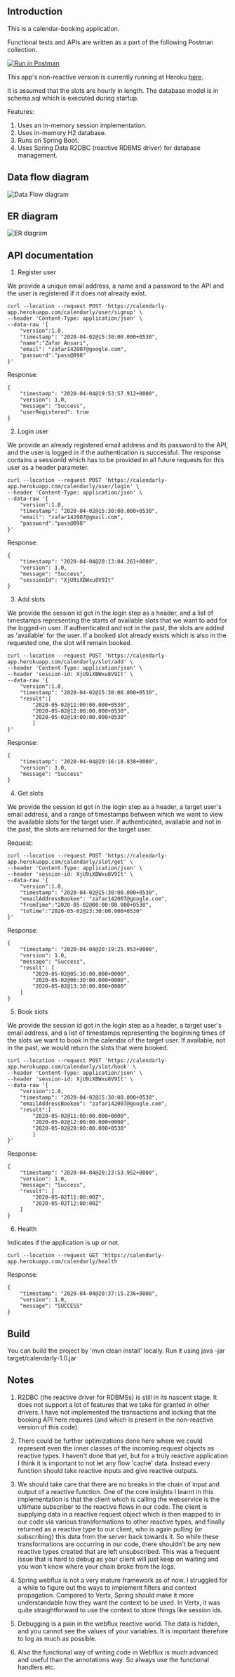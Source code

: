 Introduction
------------

This is a calendar-booking application.

Functional tests and APIs are written as a part of the following Postman collection.

[![Run in Postman](https://run.pstmn.io/button.svg)](https://app.getpostman.com/run-collection/4ec404bcba46b7d01b4d)

This app's non-reactive version is currently running at Heroku [here](https://calendarly-app.herokuapp.com/calendarly/health).

It is assumed that the slots are hourly in length. The database model is in schema.sql which is executed during startup.

Features:

1. Uses an in-memory session implementation.
2. Uses in-memory H2 database.
3. Runs on Spring Boot.
4. Uses Spring Data R2DBC (reactive RDBMS driver) for database management.

Data flow diagram
-----------------
![Data Flow diagram](data-flow.png "Calendarly Data flow diagram")

ER diagram
------------
![ER diagram](erd-calendarly.png "Calendarly ER diagram")

API documentation
-----------------
1. Register user

We provide a unique email address, a name and a password to the API and the user is registered if it does not already exist.

```
curl --location --request POST 'https://calendarly-app.herokuapp.com/calendarly/user/signup' \
--header 'Content-Type: application/json' \
--data-raw '{
	"version":1.0,
	"timestamp": "2020-04-02@15:30:00.000+0530",
	"name":"Zafar Ansari",
	"email": "zafar142007@google.com",
	"password":"pass@098"
}'
```

Response:

```
{
    "timestamp": "2020-04-04@19:53:57.912+0000",
    "version": 1.0,
    "message": "Success",
    "userRegistered": true
}
```

2. Login user

We provide an already registered email address and its password to the API, and the user is logged in if the authentication is successful. The response contains a sessionId which has to be provided in all future requests for this user as a header parameter.

```
curl --location --request POST 'https://calendarly-app.herokuapp.com/calendarly/user/login' \
--header 'Content-Type: application/json' \
--data-raw '{
	"version":1.0,
	"timestamp": "2020-04-02@15:30:00.000+0530",
	"email": "zafar142007@gmail.com",
	"password":"pass@098"
}'
```

Response:

```
{
    "timestamp": "2020-04-04@20:13:04.261+0000",
    "version": 1.0,
    "message": "Success",
    "sessionId": "XjU9iXBWxu8V9It"
}
```

3. Add slots

We provide the session id got in the login step as a header, and a list of timestamps representing the starts of available slots that we want to add for the logged-in user. If authenticated and not in the past, the slots are added as 'available' for the user. If a booked slot already exists which is also in the requested one, the slot will remain booked.

```
curl --location --request POST 'https://calendarly-app.herokuapp.com/calendarly/slot/add' \
--header 'Content-Type: application/json' \
--header 'session-id: XjU9iXBWxu8V9It' \
--data-raw '{
	"version":1.0,
	"timestamp": "2020-04-02@15:30:00.000+0530",
	"result":[
		"2020-05-02@11:00:00.000+0530",
		"2020-05-02@12:00:00.000+0530",
		"2020-05-02@19:00:00.000+0530"
		]
}'
```

Response:

```
{
    "timestamp": "2020-04-04@20:16:18.838+0000",
    "version": 1.0,
    "message": "Success"
}
```

4. Get slots

We provide the session id got in the login step as a header, a target user's email address, and a range of timestamps between which we want to view the available slots for the target user. If authenticated, available and not in the past, the slots are returned for the target user.

Request:

```
curl --location --request POST 'https://calendarly-app.herokuapp.com/calendarly/slot/get' \
--header 'Content-Type: application/json' \
--header 'session-id: XjU9iXBWxu8V9It' \
--data-raw '{
	"version":1.0,
	"timestamp": "2020-04-02@15:30:00.000+0530",
	"emailAddressBookee": "zafar142007@google.com",
	"fromTime":"2020-05-02@00:00:00.000+0530",
	"toTime":"2020-05-02@23:30:00.000+0530"
}'
```

Response:

```
{
    "timestamp": "2020-04-04@20:19:25.953+0000",
    "version": 1.0,
    "message": "Success",
    "result": [
        "2020-05-02@05:30:00.000+0000",
        "2020-05-02@06:30:00.000+0000",
        "2020-05-02@13:30:00.000+0000"
    ]
}
```


5. Book slots

We provide the session id got in the login step as a header, a target user's email address, and a list of timestamps representing the beginning times of the slots we want to book in the calendar of the target user. If available, not in the past, we would return the slots that were booked.

```
curl --location --request POST 'https://calendarly-app.herokuapp.com/calendarly/slot/book' \
--header 'Content-Type: application/json' \
--header 'session-id: XjU9iXBWxu8V9It' \
--data-raw '{
	"version":1.0,
	"timestamp": "2020-04-02@15:30:00.000+0530",
	"emailAddressBookee": "zafar142007@google.com",
	"result":[
		"2020-05-02@11:00:00.000+0000",
		"2020-05-02@12:00:00.000+0000",
		"2020-05-02@20:00:00.000+0530"
		]
}'
```

Response:

```
{
    "timestamp": "2020-04-04@20:23:53.952+0000",
    "version": 1.0,
    "message": "Success",
    "result": [
        "2020-05-02T11:00:00Z",
        "2020-05-02T12:00:00Z"
    ]
}
```

6. Health

Indicates if the application is up or not.

```
curl --location --request GET 'https://calendarly-app.herokuapp.com/calendarly/health
```

Response:

```
{
    "timestamp": "2020-04-04@20:37:15.236+0000",
    "version": 1.0,
    "message": "SUCCESS"
}
```

Build
------

You can build the project by 'mvn clean install' locally. Run it using java -jar target/calendarly-1.0.jar

Notes
------

1. R2DBC (the reactive driver for RDBMSs) is still in its nascent stage. It does not support a lot of
features that we take for granted in other drivers. I have not implemented the transactions and locking
that the booking API here requires (and which is present in the non-reactive version of this code).

2. There could be further optimizations done here where we could represent even the inner classes of the
incoming request objects as reactive types. I haven't done that yet, but for a truly reactive application
I think it is important to not let any flow 'cache' data. Instead every function should take reactive inputs
and give reactive outputs.

3. We should take care that there are no breaks in the chain of input and output of a reactive function.
One of the core insights I learnt in this implementation is that the client which is calling the
webservice is the ultimate subscriber to the reactive flows in our code. The client is supplying data
in a reactive request object which is then mapped to in our code via various transformations to other reactive types,
and finally returned as a reactive type to our client, who is again pulling (or subscribing) this data from the server
back towards it. So while these transformations are occurring in our code, there shouldn't be any new
reactive types created that are left unsubscribed. This was a frequent issue that is hard to debug as your
client will just keep on waiting and you won't know where your chain broke from the logs.

4. Spring webflux is not a very mature framework as of now. I struggled for a while to figure out the ways
to implement filters and context propagation. Compared to Vertx, Spring should make it more understandable
how they want the context to be used. In Vertx, it was quite straightforward to use the context to store
 things like session ids.

5. Debugging is a pain in the webflux reactive world. The data is hidden, and you cannot see the values of your variables.
It is important therefore to log as much as possible.

6. Also the functional way of writing code in Webflux is much advanced and useful than the annotations way.
So always use the functional handlers etc.